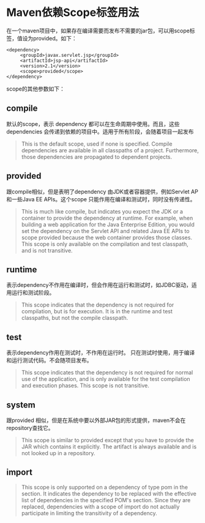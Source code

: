 # Maven依赖Scope标签用法


在一个maven项目中，如果存在编译需要而发布不需要的jar包，可以用scope标签，值设为provided。如下：
```
<dependency>
     <groupId>javax.servlet.jsp</groupId>
     <artifactId>jsp-api</artifactId>
     <version>2.1</version>
     <scope>provided</scope>
</dependency>
```
scope的其他参数如下：

## compile
默认的scope，表示 dependency 都可以在生命周期中使用。而且，这些dependencies 会传递到依赖的项目中。适用于所有阶段，会随着项目一起发布

>This is the default scope, used if none is specified. Compile dependencies are available in all classpaths of a project. Furthermore, those dependencies are propagated to dependent projects.

## provided
跟compile相似，但是表明了dependency 由JDK或者容器提供，例如Servlet AP和一些Java EE APIs。这个scope 只能作用在编译和测试时，同时没有传递性。
>This is much like compile, but indicates you expect the JDK or a container to provide the dependency at runtime. For example, when building a web application for the Java Enterprise Edition, you would set the dependency on the Servlet API and related Java EE APIs to scope provided because the web container provides those classes. This scope is only available on the compilation and test classpath, and is not transitive.

## runtime
表示dependency不作用在编译时，但会作用在运行和测试时，如JDBC驱动，适用运行和测试阶段。
>This scope indicates that the dependency is not required for compilation, but is for execution. It is in the runtime and test classpaths, but not the compile classpath.

## test
表示dependency作用在测试时，不作用在运行时。 只在测试时使用，用于编译和运行测试代码。不会随项目发布。
>This scope indicates that the dependency is not required for normal use of the application, and is only available for the test compilation and execution phases. This scope is not transitive.

## system
跟provided 相似，但是在系统中要以外部JAR包的形式提供，maven不会在repository查找它。

>This scope is similar to provided except that you have to provide the JAR which contains it explicitly. The artifact is always available and is not looked up in a repository.


## import
>This scope is only supported on a dependency of type pom in the <dependencyManagement> section. It indicates the dependency to be replaced with the effective list of dependencies in the specified POM's <dependencyManagement> section. Since they are replaced, dependencies with a scope of import do not actually participate in limiting the transitivity of a dependency.
